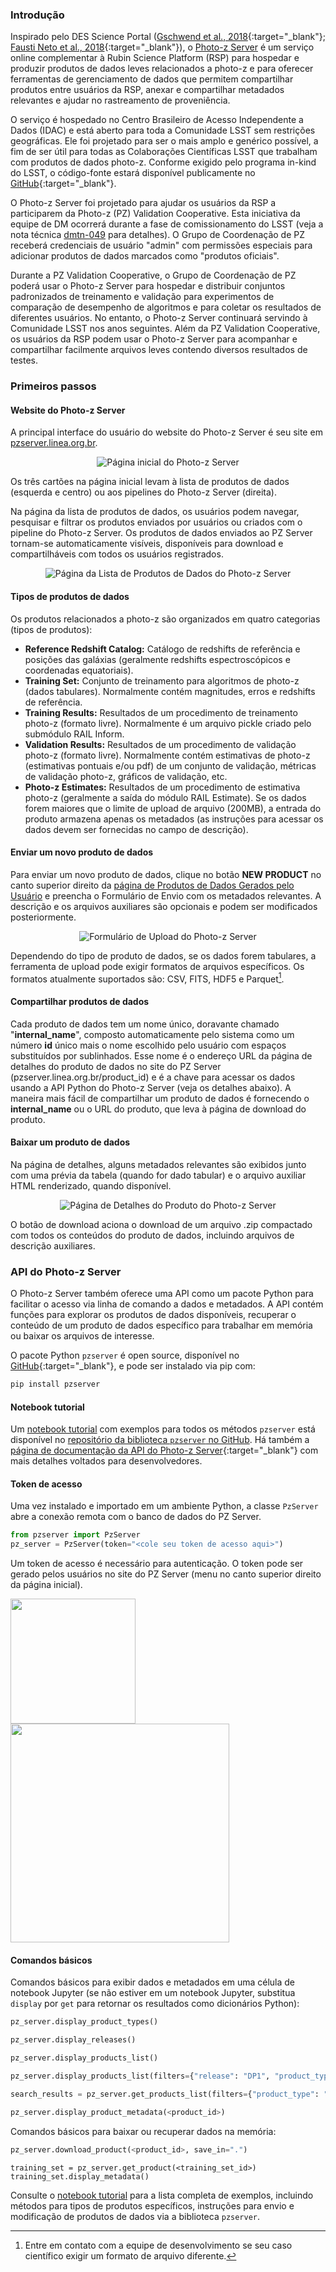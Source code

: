 ### Introdução

Inspirado pelo DES Science Portal ([Gschwend et al., 2018](https://www.sciencedirect.com/science/article/abs/pii/S2213133718300891?via%3Dihub){:target="_blank"}; [Fausti Neto et al., 2018](https://www.sciencedirect.com/science/article/abs/pii/S2213133717300975){:target="_blank"}), o [Photo-z Server](https://pzserver.linea.org.br/) é um serviço online complementar à Rubin Science Platform (RSP) para hospedar e produzir produtos de dados leves relacionados a photo-z e para oferecer ferramentas de gerenciamento de dados que permitem compartilhar produtos entre usuários da RSP, anexar e compartilhar metadados relevantes e ajudar no rastreamento de proveniência.

O serviço é hospedado no Centro Brasileiro de Acesso Independente a Dados (IDAC) e está aberto para toda a Comunidade LSST sem restrições geográficas. Ele foi projetado para ser o mais amplo e genérico possível, a fim de ser útil para todas as Colaborações Científicas LSST que trabalham com produtos de dados photo-z. Conforme exigido pelo programa in-kind do LSST, o código-fonte estará disponível publicamente no [GitHub](https://github.com/linea-it/pzserver_app){:target="_blank"}.

O Photo-z Server foi projetado para ajudar os usuários da RSP a participarem da Photo-z (PZ) Validation Cooperative. Esta iniciativa da equipe de DM ocorrerá durante a fase de comissionamento do LSST (veja a nota técnica [dmtn-049](https://dmtn-049.lsst.io/) para detalhes). O Grupo de Coordenação de PZ receberá credenciais de usuário "admin" com permissões especiais para adicionar produtos de dados marcados como "produtos oficiais".

Durante a PZ Validation Cooperative, o Grupo de Coordenação de PZ poderá usar o Photo-z Server para hospedar e distribuir conjuntos padronizados de treinamento e validação para experimentos de comparação de desempenho de algoritmos e para coletar os resultados de diferentes usuários. No entanto, o Photo-z Server continuará servindo à Comunidade LSST nos anos seguintes. Além da PZ Validation Cooperative, os usuários da RSP podem usar o Photo-z Server para acompanhar e compartilhar facilmente arquivos leves contendo diversos resultados de testes.

### Primeiros passos

#### Website do Photo-z Server

A principal interface do usuário do website do Photo-z Server é seu site em [pzserver.linea.org.br](https://pzserver.linea.org.br/). 

<p align="center">
  <img src="../../images/pz-server-landing-page.png" alt="Página inicial do Photo-z Server">
</p>

Os três cartões na página inicial levam à lista de produtos de dados (esquerda e centro) ou aos pipelines do Photo-z Server (direita).

Na página da lista de produtos de dados, os usuários podem navegar, pesquisar e filtrar os produtos enviados por usuários ou criados com o pipeline do Photo-z Server. Os produtos de dados enviados ao PZ Server tornam-se automaticamente visíveis, disponíveis para download e compartilháveis com todos os usuários registrados.    

<p align="center">
  <img src="../../images/pz-server-user-data-products.png" alt="Página da Lista de Produtos de Dados do Photo-z Server">
</p>

#### Tipos de produtos de dados

Os produtos relacionados a photo-z são organizados em quatro categorias (tipos de produtos):

* **Reference Redshift Catalog:**  Catálogo de redshifts de referência e posições das galáxias (geralmente redshifts espectroscópicos e coordenadas equatoriais).
* **Training Set:**  Conjunto de treinamento para algoritmos de photo-z (dados tabulares). Normalmente contém magnitudes, erros e redshifts de referência.
* **Training Results:** Resultados de um procedimento de treinamento photo-z (formato livre). Normalmente é um arquivo pickle criado pelo submódulo RAIL Inform.
* **Validation Results:** Resultados de um procedimento de validação photo-z (formato livre). Normalmente contém estimativas de photo-z (estimativas pontuais e/ou pdf) de um conjunto de validação, métricas de validação photo-z, gráficos de validação, etc.
* **Photo-z Estimates:** Resultados de um procedimento de estimativa photo-z (geralmente a saída do módulo RAIL Estimate). Se os dados forem maiores que o limite de upload de arquivo (200MB), a entrada do produto armazena apenas os metadados (as instruções para acessar os dados devem ser fornecidas no campo de descrição).

#### Enviar um novo produto de dados

Para enviar um novo produto de dados, clique no botão **NEW PRODUCT** no canto superior direito da [página de Produtos de Dados Gerados pelo Usuário](https://pzserver.linea.org.br/user_products) e preencha o Formulário de Envio com os metadados relevantes. A descrição e os arquivos auxiliares são opcionais e podem ser modificados posteriormente. 

<p align="center">
  <img src="../../images/pz-server-upload-form.png" alt="Formulário de Upload do Photo-z Server">
</p>

Dependendo do tipo de produto de dados, se os dados forem tabulares, a ferramenta de upload pode exigir formatos de arquivos específicos. Os formatos atualmente suportados são: CSV, FITS, HDF5 e Parquet[^dagger]. 

[^dagger]: Entre em contato com a equipe de desenvolvimento se seu caso científico exigir um formato de arquivo diferente.  

#### Compartilhar produtos de dados

Cada produto de dados tem um nome único, doravante chamado "**internal_name**", composto automaticamente pelo sistema como um número **id** único mais o nome escolhido pelo usuário com espaços substituídos por sublinhados. Esse nome é o endereço URL da página de detalhes do produto de dados no site do PZ Server (pzserver.linea.org.br/product_id) e é a chave para acessar os dados usando a API Python do Photo-z Server (veja os detalhes abaixo). A maneira mais fácil de compartilhar um produto de dados é fornecendo o **internal_name** ou o URL do produto, que leva à página de download do produto.

#### Baixar um produto de dados

Na página de detalhes, alguns metadados relevantes são exibidos junto com uma prévia da tabela (quando for dado tabular) e o arquivo auxiliar HTML renderizado, quando disponível. 

<p align="center">
  <img src="../../images/pz-server-product-details-page.png" alt="Página de Detalhes do Produto do Photo-z Server">
</p>

O botão de download aciona o download de um arquivo .zip compactado com todos os conteúdos do produto de dados, incluindo arquivos de descrição auxiliares. 

### API do Photo-z Server

O Photo-z Server também oferece uma API como um pacote Python para facilitar o acesso via linha de comando a dados e metadados. A API contém funções para explorar os produtos de dados disponíveis, recuperar o conteúdo de um produto de dados específico para trabalhar em memória ou baixar os arquivos de interesse. 

O pacote Python `pzserver` é open source, disponível no [GitHub](https://github.com/linea-it/pzserver){:target="_blank"}, e pode ser instalado via pip com: 

```bash
pip install pzserver
```

#### Notebook tutorial

Um [notebook tutorial](https://github.com/linea-it/pzserver/blob/main/docs/notebooks/pzserver_tutorial.ipynb) com exemplos para todos os métodos `pzserver` está disponível no [repositório da biblioteca `pzserver` no GitHub](https://github.com/linea-it/pzserver). Há também a [página de documentação da API do Photo-z Server](https://linea-it.github.io/pzserver){:target="_blank"} com mais detalhes voltados para desenvolvedores. 

#### Token de acesso

Uma vez instalado e importado em um ambiente Python, a classe `PzServer` abre a conexão remota com o banco de dados do PZ Server. 

```python
from pzserver import PzServer
pz_server = PzServer(token="<cole seu token de acesso aqui>")  
``` 

Um token de acesso é necessário para autenticação. O token pode ser gerado pelos usuários no site do PZ Server (menu no canto superior direito da página inicial).    

<img src="../../images/pz-server-token-menu.png" width=200pt align="top"/> <img src="../../images/pz-server-generate-token.png" width=350pt />

#### Comandos básicos  

Comandos básicos para exibir dados e metadados em uma célula de notebook Jupyter (se não estiver em um notebook Jupyter, substitua `display` por `get` para retornar os resultados como dicionários Python):  

```python
pz_server.display_product_types()
```

```python
pz_server.display_releases()
```

```python
pz_server.display_products_list() 
```

```python
pz_server.display_products_list(filters={"release": "DP1", "product_type": "Training Set"})
```

```python
search_results = pz_server.get_products_list(filters={"product_type": "training results"}) 
```

```python 
pz_server.display_product_metadata(<product_id>)
```

Comandos básicos para baixar ou recuperar dados na memória: 

```python 
pz_server.download_product(<product_id>, save_in=".")
```

```
training_set = pz_server.get_product(<training_set_id>)
training_set.display_metadata()
```

Consulte o [notebook tutorial](https://github.com/linea-it/pzserver/blob/main/docs/notebooks/pzserver_tutorial.ipynb) para a lista completa de exemplos, incluindo métodos para tipos de produtos específicos, instruções para envio e modificação de produtos de dados via a biblioteca `pzserver`.